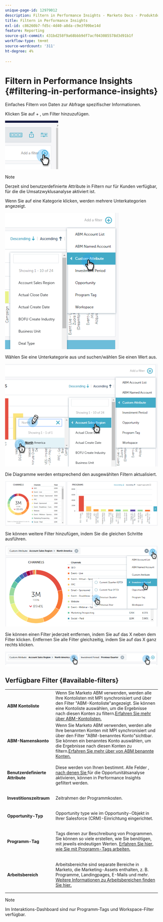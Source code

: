 ```yaml
---
unique-page-id: 12979012
description: Filtern in Performance Insights - Marketo Docs - Produktdokumentation
title: Filtern in Performance Insights
exl-id: c86260b7-fd5c-4d40-a8da-c9e3f09be14d
feature: Reporting
source-git-commit: 431bd258f9a68bbb9df7acf043085578d3d91b1f
workflow-type: tm+mt
source-wordcount: '311'
ht-degree: 4%

---
```


# Filtern in Performance Insights {#filtering-in-performance-insights}

Einfaches Filtern von Daten zur Abfrage spezifischer Informationen.

Klicken Sie auf + , um Filter hinzuzufügen.

![](assets/1-1.png)

>[!NOTE]
>
>Derzeit sind benutzerdefinierte Attribute in Filtern nur für Kunden verfügbar, für die die Umsatzwyklusanalyse aktiviert ist.

Wenn Sie auf eine Kategorie klicken, werden mehrere Unterkategorien angezeigt.

![](assets/two-1.png)

Wählen Sie eine Unterkategorie aus und suchen/wählen Sie einen Wert aus.

![](assets/three.png)

Die Diagramme werden entsprechend den ausgewählten Filtern aktualisiert.

![](assets/four-1.png)

Sie können weitere Filter hinzufügen, indem Sie die gleichen Schritte ausführen.

![](assets/five.png)

Sie können einen Filter jederzeit entfernen, indem Sie auf das X neben dem Filter klicken. Entfernen Sie alle Filter gleichzeitig, indem Sie auf das X ganz rechts klicken.

![](assets/6-2.png)

## Verfügbare Filter {#available-filters}

<table> 
 <tbody> 
  <tr> 
   <td colspan="1"><strong>ABM Kontoliste</strong></td> 
   <td colspan="1">Wenn Sie Marketo ABM verwenden, werden alle Ihre Kontolisten mit MPI synchronisiert und über den Filter "ABM-Kontoliste"angezeigt. Sie können eine Kontoliste auswählen, um die Ergebnisse nach diesen Konten zu filtern.<a href="https://docs.marketo.com/display/public/DOCS/Account-Based+Web+Marketing+with+ABM" rel="nofollow">Erfahren Sie mehr über ABM-Kontolisten.</a></td> 
  </tr> 
  <tr> 
   <td colspan="1"><strong>ABM-Namenskonto</strong></td> 
   <td colspan="1">Wenn Sie Marketo ABM verwenden, werden alle Ihre benannten Konten mit MPI synchronisiert und über den Filter "ABM-benanntes Konto"sichtbar. Sie können ein benanntes Konto auswählen, um die Ergebnisse nach diesen Konten zu filtern.<a href="https://docs.marketo.com/x/eaCt" rel="nofollow">Erfahren Sie mehr über von ABM benannte Konten.</a></td> 
  </tr> 
  <tr> 
   <td colspan="1"><strong>Benutzerdefinierte Attribute</strong></td> 
   <td colspan="1"><p>Diese werden von Ihnen bestimmt. Alle Felder <a href="/help/marketo/product-docs/reporting/revenue-cycle-analytics/revenue-tools/enabling-custom-field-sync-for-revenue-cycle-analytics.md" rel="nofollow">, nach denen Sie </a> für die Opportunitätsanalyse aktivieren, können in Performance Insights gefiltert werden.</p></td> 
  </tr> 
  <tr> 
   <td colspan="1"><p><strong>Investitionszeitraum</strong></p></td> 
   <td colspan="1"><p>Zeitrahmen der Programmkosten.</p></td> 
  </tr> 
  <tr> 
   <td colspan="1"><p><strong>Opportunity-Typ</strong></p></td> 
   <td colspan="1"><p>Opportunity type wie im Opportunity-Objekt in Ihrer Salesforce (CRM)-Einrichtung eingerichtet.</p></td> 
  </tr> 
  <tr> 
   <td><p><strong>Programm-Tag</strong></p></td> 
   <td><p>Tags dienen zur Beschreibung von Programmen. Sie können so viele erstellen, wie Sie benötigen, mit jeweils eindeutigen Werten. <a href="/help/marketo/product-docs/administration/tags/create-a-new-program-tag-and-tag-values.md" rel="nofollow">Erfahren Sie hier, wie Sie mit Programm-Tags arbeiten.</a></p></td> 
  </tr> 
  <tr> 
   <td><strong>Arbeitsbereich</strong></td> 
   <td><p>Arbeitsbereiche sind separate Bereiche in Marketo, die Marketing-Assets enthalten, z. B. Programme, Landingpages, E-Mails und mehr. <a href="/help/marketo/product-docs/administration/workspaces-and-person-partitions/understanding-workspaces-and-person-partitions.md" rel="nofollow">Weitere Informationen zu Arbeitsbereichen finden Sie hier.</a></p></td> 
  </tr> 
 </tbody> 
</table>

>[!NOTE]
>
>Im Interaktions-Dashboard sind nur Programm-Tags und Workspace-Filter verfügbar.
